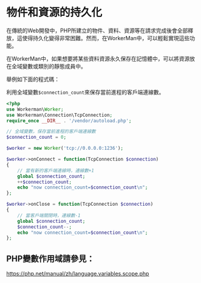 # 物件和資源的持久化
在傳統的Web開發中，PHP所建立的物件、資料、資源等在請求完成後會全部釋放，這使得持久化變得非常困難。然而，在WorkerMan中，可以輕鬆實現這些功能。

在WorkerMan中，如果想要將某些資料資源永久保存在記憶體中，可以將資源放在全域變數或類別的靜態成員中。

舉例如下面的程式碼：

利用全域變數```$connection_count```來保存當前進程的客戶端連線數。

```php
<?php
use Workerman\Worker;
use Workerman\Connection\TcpConnection;
require_once __DIR__ . '/vendor/autoload.php';

// 全域變數，保存當前進程的客戶端連線數
$connection_count = 0;

$worker = new Worker('tcp://0.0.0.0:1236');

$worker->onConnect = function(TcpConnection $connection)
{
    // 當有新的客戶端連線時，連線數+1
    global $connection_count;
    ++$connection_count;
    echo "now connection_count=$connection_count\n";
};

$worker->onClose = function(TcpConnection $connection)
{
    // 當客戶端關閉時，連線數-1
    global $connection_count;
    $connection_count--;
    echo "now connection_count=$connection_count\n";
};
```

## PHP變數作用域請參見：
https://php.net/manual/zh/language.variables.scope.php
